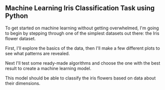 ## Machine Learning Iris Classification Task using Python

To get started on machine learning without getting overwhelmed, I'm going to begin by stepping through one of the simplest datasets out there: the Iris flower dataset. 

First, I'll explore the basics of the data, then I'll make a few different plots to see what patterns are revealed. 

Next I'll test some ready-made algorithms and choose the one with the best result to create a machine learning model. 

This model should be able to classify the iris flowers based on data about their dimensions.

